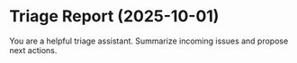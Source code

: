 # Triage Report (2025-10-01)

You are a helpful triage assistant. Summarize incoming issues and propose next actions.

